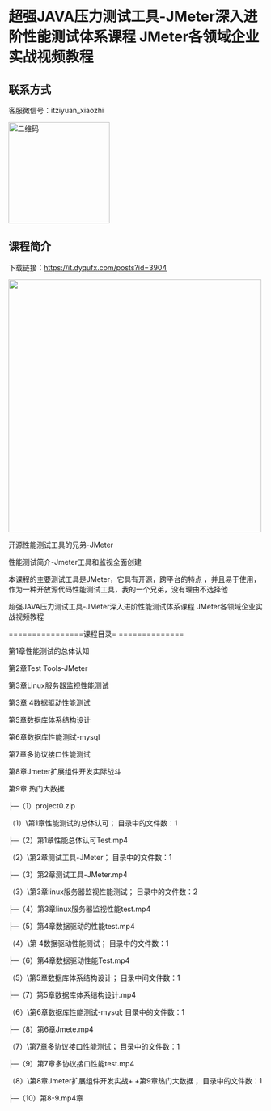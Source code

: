 # 超强JAVA压力测试工具-JMeter深入进阶性能测试体系课程 JMeter各领域企业实战视频教程

## 联系方式

客服微信号：itziyuan_xiaozhi

<img src="https://ziyuanyun.oss-cn-guangzhou.aliyuncs.com/common/20240614073449/666b82192834a.jpg" width="200" height="200" alt="二维码">

## 课程简介

下载链接：https://it.dyqufx.com/posts?id=3904

<img src="https://ziyuanyun.oss-cn-guangzhou.aliyuncs.com/yun/20240515185413/664494553a3dc.jpg" width="500" alt="">

  开源性能测试工具的兄弟-JMeter

 性能测试简介-Jmeter工具和监视全面创建

 本课程的主要测试工具是JMeter，它具有开源，跨平台的特点 ，并且易于使用，作为一种开放源代码性能测试工具，我的一个兄弟，没有理由不选择他

 超强JAVA压力测试工具-JMeter深入进阶性能测试体系课程 JMeter各领域企业实战视频教程



 ================课程目录= ==============

 第1章性能测试的总体认知

 第2章Test Tools-JMeter

 第3章Linux服务器监视性能测试

 第3章 4数据驱动性能测试

 第5章数据库体系结构设计

 第6章数据库性能测试-mysql

 第7章多协议接口性能测试

 第8章Jmeter扩展组件开发实际战斗

 第9章 热门大数据

 ├─（1）project0.zip

 （1）\第1章性能测试的总体认可； 目录中的文件数：1

 ├─（2）第1章性能总体认可Test.mp4

 （2）\第2章测试工具-JMeter； 目录中的文件数：1

 ├─（3）第2章测试工具-JMeter.mp4

 （3）\第3章linux服务器监视性能测试； 目录中的文件数：2

 ├─（4）第3章linux服务器监视性能test.mp4

 ├─（5）第4章数据驱动的性能test.mp4

 （4）\第 4数据驱动性能测试； 目录中的文件数：1

 ├─（6）第4章数据驱动性能Test.mp4

 （5）\第5章数据库体系结构设计； 目录中间文件数：1

 ├─（7）第5章数据库体系结构设计.mp4

 （6）\第6章数据库性能测试-mysql; 目录中的文件数：1

 ├─（8）第6章Jmete.mp4

 （7）\第7章多协议接口性能测试； 目录中的文件数：1

 ├─（9）第7章多协议接口性能test.mp4

 （8）\第8章Jmeter扩展组件开发实战+ +第9章热门大数据； 目录中的文件数：1

 ├─（10）第8-9.mp4章

  